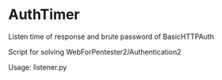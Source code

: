 # AuthTimer
Listen time of response and brute password of BasicHTTPAuth 


Script for solving WebForPentester2/Authentication2


Usage: listener.py <url> <username>
